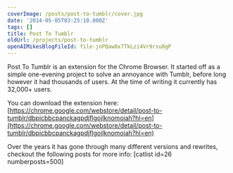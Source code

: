 ```yaml
---
coverImage: /posts/post-to-tumblr/cover.jpg
date: '2014-05-05T03:25:10.000Z'
tags: []
title: Post To Tumblr
oldUrl: /projects/post-to-tumblr
openAIMikesBlogFileId: file-jnPQaw8x7TkLzi4Vr9rsu8gP
---
```


Post To Tumblr is an extension for the Chrome Browser. It started off as a simple one-evening project to solve an annoyance with Tumblr, before long however it had thousands of users. At the time of writing it currently has 32,000+ users.

<!-- more -->

You can download the extension here: [https://chrome.google.com/webstore/detail/post-to-tumblr/dbpicbbcpanckagpdjflgojlknomoiah?hl=en](https://chrome.google.com/webstore/detail/post-to-tumblr/dbpicbbcpanckagpdjflgojlknomoiah?hl=en)

Over the years it has gone through many different versions and rewrites, checkout the following posts for more info:
[catlist id=26 numberposts=500]
